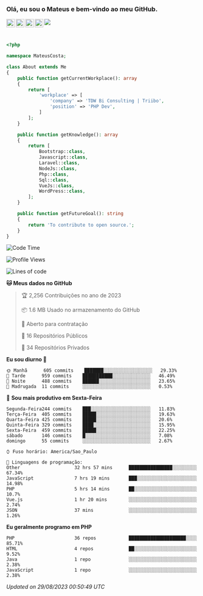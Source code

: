 
### Olá, eu sou o Mateus e bem-vindo ao meu GitHub.

<a href="https://costamateus.com.br/">
  <img align="left" alt="MLC" width="22px" src="https://www.costamateus.com.br/favicon.ico" />
</a>
<a href="https://www.linkedin.com/in/costamateus6/">
  <img align="left" alt="LinkedIn Mateus" width="22px" src="https://cdn.jsdelivr.net/npm/simple-icons@v3/icons/linkedin.svg" />
</a>
<a href="https://www.instagram.com/mateuslc6/">
  <img align="left" alt="Instagram Mateus" width="22px" src="https://cdn.jsdelivr.net/npm/simple-icons@v3/icons/instagram.svg" />
</a>
<a href="https://www.facebook.com/costamateus6/">
  <img align="left" alt="Facebook Mateus" width="22px" src="https://cdn.jsdelivr.net/npm/simple-icons@3.13.0/icons/facebook.svg" />
</a>

![](https://visitor-badge.glitch.me/badge?page_id=costamateus.costamateus)

<br />

```php
<?php

namespace MateusCosta;

class About extends Me
{
    public function getCurrentWorkplace(): array
    {
        return [
            'workplace' => [
                'company' => 'TDW Bi Consulting | Triibo',
                'position' => 'PHP Dev',
            ]
        ];
    }

    public function getKnowledge(): array
    {
        return [
            Bootstrap::class,
            Javascript::class,
            Laravel::class,
            NodeJs::class,
            Php::class,
            Sql::class,
            VueJs::class,
            WordPress::class,
        ];
    }

    public function getFutureGoal(): string
    {
        return 'To contribute to open source.';
    }
}
```

<!--START_SECTION:waka-->
![Code Time](http://img.shields.io/badge/Code%20Time-1%2C805%20hrs%206%20mins-blue)

![Profile Views](http://img.shields.io/badge/Visualizac%C3%B5es%20do%20perfil-0-blue)

![Lines of code](https://img.shields.io/badge/Desde%20o%20Hello%20World%20eu%20escrevi-2%20Million%20linhas%20de%20c%C3%B3digo-blue)

**🐱 Meus dados no GitHub** 

> 🏆 2,256 Contribuições no ano de 2023
 > 
> 📦 1.6 MB Usado no armazenamento do GitHub 
 > 
> 💼 Aberto para contratação
 > 
> 📜 16 Repositórios Públicos 
 > 
> 🔑 34 Repositórios Privados  
 > 
**Eu sou diurno 🐤** 

```text
🌞 Manhã      605 commits    ███████░░░░░░░░░░░░░░░░░░   29.33% 
🌆 Tarde      959 commits    ███████████░░░░░░░░░░░░░░   46.49% 
🌃 Noite      488 commits    ██████░░░░░░░░░░░░░░░░░░░   23.65% 
🌙 Madrugada  11 commits     ░░░░░░░░░░░░░░░░░░░░░░░░░   0.53%

```
📅 **Sou mais produtivo em Sexta-Feira** 

```text
Segunda-Feira244 commits    ███░░░░░░░░░░░░░░░░░░░░░░   11.83% 
Terça-Feira  405 commits    █████░░░░░░░░░░░░░░░░░░░░   19.63% 
Quarta-Feira 425 commits    █████░░░░░░░░░░░░░░░░░░░░   20.6% 
Quinta-Feira 329 commits    ████░░░░░░░░░░░░░░░░░░░░░   15.95% 
Sexta-Feira  459 commits    █████░░░░░░░░░░░░░░░░░░░░   22.25% 
sábado       146 commits    █░░░░░░░░░░░░░░░░░░░░░░░░   7.08% 
domingo      55 commits     ░░░░░░░░░░░░░░░░░░░░░░░░░   2.67%

```


```text
⌚︎ Fuso horário: America/Sao_Paulo

💬 Linguagens de programação: 
Other                    32 hrs 57 mins      ████████████████░░░░░░░░░   67.34% 
JavaScript               7 hrs 19 mins       ███░░░░░░░░░░░░░░░░░░░░░░   14.98% 
PHP                      5 hrs 14 mins       ██░░░░░░░░░░░░░░░░░░░░░░░   10.7% 
Vue.js                   1 hr 20 mins        ░░░░░░░░░░░░░░░░░░░░░░░░░   2.74% 
JSON                     37 mins             ░░░░░░░░░░░░░░░░░░░░░░░░░   1.26%

```

**Eu geralmente programo em PHP** 

```text
PHP                      36 repos            █████████████████████░░░░   85.71% 
HTML                     4 repos             ██░░░░░░░░░░░░░░░░░░░░░░░   9.52% 
Java                     1 repo              ░░░░░░░░░░░░░░░░░░░░░░░░░   2.38% 
JavaScript               1 repo              ░░░░░░░░░░░░░░░░░░░░░░░░░   2.38%

```



 *Updated on 29/08/2023 00:50:49 UTC*
<!--END_SECTION:waka-->
